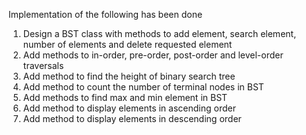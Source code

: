 Implementation of the following has been done

1. Design a BST class with methods to add element, search element, number of elements and
delete requested element
2. Add methods to in-order, pre-order, post-order and level-order traversals
3. Add method to find the height of binary search tree
4. Add method to count the number of terminal nodes in BST
5. Add methods to find max and min element in BST
6. Add method to display elements in ascending order
7. Add method to display elements in descending order
